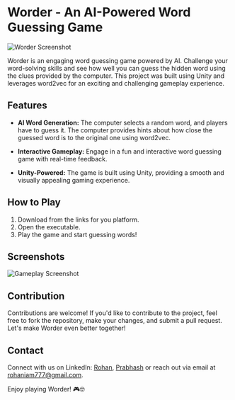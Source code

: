 # Worder - An AI-Powered Word Guessing Game

![Worder Screenshot](https://github.com/RyanX5/Worder/assets/56646349/6f006350-40ca-4885-8a5d-43e0b4e4e47d)


Worder is an engaging word guessing game powered by AI. Challenge your word-solving skills and see how well you can guess the hidden word using the clues provided by the computer. This project was built using Unity and leverages word2vec for an exciting and challenging gameplay experience.

## Features

- **AI Word Generation:** The computer selects a random word, and players have to guess it. The computer provides hints about how close the guessed word is to the original one using word2vec.

- **Interactive Gameplay:** Engage in a fun and interactive word guessing game with real-time feedback.

- **Unity-Powered:** The game is built using Unity, providing a smooth and visually appealing gaming experience.

## How to Play

1. Download from the links for you platform.
2. Open the executable.
3. Play the game and start guessing words!

## Screenshots

![Gameplay Screenshot](Link_to_Gameplay_Screenshot_or_GIF)

## Contribution

Contributions are welcome! If you'd like to contribute to the project, feel free to fork the repository, make your changes, and submit a pull request. Let's make Worder even better together!


## Contact

Connect with us on LinkedIn: [Rohan](https://linked.in/rohan-raj-upadhyay), [Prabhash](https://linked.in) or reach out via email at rohaniam777@gmail.com.

Enjoy playing Worder! 🎮🤓

